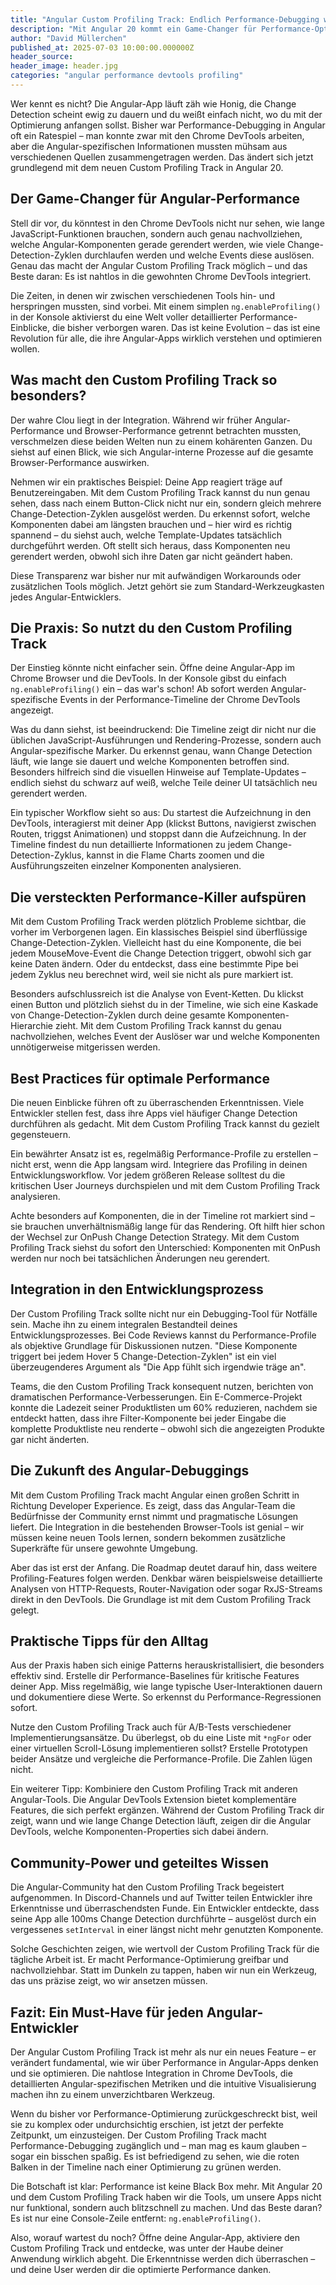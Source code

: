 ```yaml
---
title: "Angular Custom Profiling Track: Endlich Performance-Debugging wie die Profis"
description: "Mit Angular 20 kommt ein Game-Changer für Performance-Optimierung: Der Custom Profiling Track integriert Angular-spezifische Metriken direkt in Chrome DevTools und revolutioniert das Debugging von Angular-Apps."
author: "David Müllerchen"
published_at: 2025-07-03 10:00:00.000000Z
header_source:
header_image: header.jpg
categories: "angular performance devtools profiling"
---
```


Wer kennt es nicht? Die Angular-App läuft zäh wie Honig, die Change Detection scheint ewig zu dauern und du weißt einfach nicht, wo du mit der Optimierung anfangen sollst. Bisher war Performance-Debugging in Angular oft ein Ratespiel – man konnte zwar mit den Chrome DevTools arbeiten, aber die Angular-spezifischen Informationen mussten mühsam aus verschiedenen Quellen zusammengetragen werden. Das ändert sich jetzt grundlegend mit dem neuen Custom Profiling Track in Angular 20.

## Der Game-Changer für Angular-Performance

Stell dir vor, du könntest in den Chrome DevTools nicht nur sehen, wie lange JavaScript-Funktionen brauchen, sondern auch genau nachvollziehen, welche Angular-Komponenten gerade gerendert werden, wie viele Change-Detection-Zyklen durchlaufen werden und welche Events diese auslösen. Genau das macht der Angular Custom Profiling Track möglich – und das Beste daran: Es ist nahtlos in die gewohnten Chrome DevTools integriert.

Die Zeiten, in denen wir zwischen verschiedenen Tools hin- und herspringen mussten, sind vorbei. Mit einem simplen `ng.enableProfiling()` in der Konsole aktivierst du eine Welt voller detaillierter Performance-Einblicke, die bisher verborgen waren. Das ist keine Evolution – das ist eine Revolution für alle, die ihre Angular-Apps wirklich verstehen und optimieren wollen.

## Was macht den Custom Profiling Track so besonders?

Der wahre Clou liegt in der Integration. Während wir früher Angular-Performance und Browser-Performance getrennt betrachten mussten, verschmelzen diese beiden Welten nun zu einem kohärenten Ganzen. Du siehst auf einen Blick, wie sich Angular-interne Prozesse auf die gesamte Browser-Performance auswirken.

Nehmen wir ein praktisches Beispiel: Deine App reagiert träge auf Benutzereingaben. Mit dem Custom Profiling Track kannst du nun genau sehen, dass nach einem Button-Click nicht nur ein, sondern gleich mehrere Change-Detection-Zyklen ausgelöst werden. Du erkennst sofort, welche Komponenten dabei am längsten brauchen und – hier wird es richtig spannend – du siehst auch, welche Template-Updates tatsächlich durchgeführt werden. Oft stellt sich heraus, dass Komponenten neu gerendert werden, obwohl sich ihre Daten gar nicht geändert haben.

Diese Transparenz war bisher nur mit aufwändigen Workarounds oder zusätzlichen Tools möglich. Jetzt gehört sie zum Standard-Werkzeugkasten jedes Angular-Entwicklers.

## Die Praxis: So nutzt du den Custom Profiling Track

Der Einstieg könnte nicht einfacher sein. Öffne deine Angular-App im Chrome Browser und die DevTools. In der Konsole gibst du einfach `ng.enableProfiling()` ein – das war's schon! Ab sofort werden Angular-spezifische Events in der Performance-Timeline der Chrome DevTools angezeigt.

Was du dann siehst, ist beeindruckend: Die Timeline zeigt dir nicht nur die üblichen JavaScript-Ausführungen und Rendering-Prozesse, sondern auch Angular-spezifische Marker. Du erkennst genau, wann Change Detection läuft, wie lange sie dauert und welche Komponenten betroffen sind. Besonders hilfreich sind die visuellen Hinweise auf Template-Updates – endlich siehst du schwarz auf weiß, welche Teile deiner UI tatsächlich neu gerendert werden.

Ein typischer Workflow sieht so aus: Du startest die Aufzeichnung in den DevTools, interagierst mit deiner App (klickst Buttons, navigierst zwischen Routen, triggst Animationen) und stoppst dann die Aufzeichnung. In der Timeline findest du nun detaillierte Informationen zu jedem Change-Detection-Zyklus, kannst in die Flame Charts zoomen und die Ausführungszeiten einzelner Komponenten analysieren.

## Die versteckten Performance-Killer aufspüren

Mit dem Custom Profiling Track werden plötzlich Probleme sichtbar, die vorher im Verborgenen lagen. Ein klassisches Beispiel sind überflüssige Change-Detection-Zyklen. Vielleicht hast du eine Komponente, die bei jedem MouseMove-Event die Change Detection triggert, obwohl sich gar keine Daten ändern. Oder du entdeckst, dass eine bestimmte Pipe bei jedem Zyklus neu berechnet wird, weil sie nicht als pure markiert ist.

Besonders aufschlussreich ist die Analyse von Event-Ketten. Du klickst einen Button und plötzlich siehst du in der Timeline, wie sich eine Kaskade von Change-Detection-Zyklen durch deine gesamte Komponenten-Hierarchie zieht. Mit dem Custom Profiling Track kannst du genau nachvollziehen, welches Event der Auslöser war und welche Komponenten unnötigerweise mitgerissen werden.

## Best Practices für optimale Performance

Die neuen Einblicke führen oft zu überraschenden Erkenntnissen. Viele Entwickler stellen fest, dass ihre Apps viel häufiger Change Detection durchführen als gedacht. Mit dem Custom Profiling Track kannst du gezielt gegensteuern.

Ein bewährter Ansatz ist es, regelmäßig Performance-Profile zu erstellen – nicht erst, wenn die App langsam wird. Integriere das Profiling in deinen Entwicklungsworkflow. Vor jedem größeren Release solltest du die kritischen User Journeys durchspielen und mit dem Custom Profiling Track analysieren.

Achte besonders auf Komponenten, die in der Timeline rot markiert sind – sie brauchen unverhältnismäßig lange für das Rendering. Oft hilft hier schon der Wechsel zur OnPush Change Detection Strategy. Mit dem Custom Profiling Track siehst du sofort den Unterschied: Komponenten mit OnPush werden nur noch bei tatsächlichen Änderungen neu gerendert.

## Integration in den Entwicklungsprozess

Der Custom Profiling Track sollte nicht nur ein Debugging-Tool für Notfälle sein. Mache ihn zu einem integralen Bestandteil deines Entwicklungsprozesses. Bei Code Reviews kannst du Performance-Profile als objektive Grundlage für Diskussionen nutzen. "Diese Komponente triggert bei jedem Hover 5 Change-Detection-Zyklen" ist ein viel überzeugenderes Argument als "Die App fühlt sich irgendwie träge an".

Teams, die den Custom Profiling Track konsequent nutzen, berichten von dramatischen Performance-Verbesserungen. Ein E-Commerce-Projekt konnte die Ladezeit seiner Produktlisten um 60% reduzieren, nachdem sie entdeckt hatten, dass ihre Filter-Komponente bei jeder Eingabe die komplette Produktliste neu renderte – obwohl sich die angezeigten Produkte gar nicht änderten.

## Die Zukunft des Angular-Debuggings

Mit dem Custom Profiling Track macht Angular einen großen Schritt in Richtung Developer Experience. Es zeigt, dass das Angular-Team die Bedürfnisse der Community ernst nimmt und pragmatische Lösungen liefert. Die Integration in die bestehenden Browser-Tools ist genial – wir müssen keine neuen Tools lernen, sondern bekommen zusätzliche Superkräfte für unsere gewohnte Umgebung.

Aber das ist erst der Anfang. Die Roadmap deutet darauf hin, dass weitere Profiling-Features folgen werden. Denkbar wären beispielsweise detaillierte Analysen von HTTP-Requests, Router-Navigation oder sogar RxJS-Streams direkt in den DevTools. Die Grundlage ist mit dem Custom Profiling Track gelegt.

## Praktische Tipps für den Alltag

Aus der Praxis haben sich einige Patterns herauskristallisiert, die besonders effektiv sind. Erstelle dir Performance-Baselines für kritische Features deiner App. Miss regelmäßig, wie lange typische User-Interaktionen dauern und dokumentiere diese Werte. So erkennst du Performance-Regressionen sofort.

Nutze den Custom Profiling Track auch für A/B-Tests verschiedener Implementierungsansätze. Du überlegst, ob du eine Liste mit `*ngFor` oder einer virtuellen Scroll-Lösung implementieren sollst? Erstelle Prototypen beider Ansätze und vergleiche die Performance-Profile. Die Zahlen lügen nicht.

Ein weiterer Tipp: Kombiniere den Custom Profiling Track mit anderen Angular-Tools. Die Angular DevTools Extension bietet komplementäre Features, die sich perfekt ergänzen. Während der Custom Profiling Track dir zeigt, wann und wie lange Change Detection läuft, zeigen dir die Angular DevTools, welche Komponenten-Properties sich dabei ändern.

## Community-Power und geteiltes Wissen

Die Angular-Community hat den Custom Profiling Track begeistert aufgenommen. In Discord-Channels und auf Twitter teilen Entwickler ihre Erkenntnisse und überraschendsten Funde. Ein Entwickler entdeckte, dass seine App alle 100ms Change Detection durchführte – ausgelöst durch ein vergessenes `setInterval` in einer längst nicht mehr genutzten Komponente.

Solche Geschichten zeigen, wie wertvoll der Custom Profiling Track für die tägliche Arbeit ist. Er macht Performance-Optimierung greifbar und nachvollziehbar. Statt im Dunkeln zu tappen, haben wir nun ein Werkzeug, das uns präzise zeigt, wo wir ansetzen müssen.

## Fazit: Ein Must-Have für jeden Angular-Entwickler

Der Angular Custom Profiling Track ist mehr als nur ein neues Feature – er verändert fundamental, wie wir über Performance in Angular-Apps denken und sie optimieren. Die nahtlose Integration in Chrome DevTools, die detaillierten Angular-spezifischen Metriken und die intuitive Visualisierung machen ihn zu einem unverzichtbaren Werkzeug.

Wenn du bisher vor Performance-Optimierung zurückgeschreckt bist, weil sie zu komplex oder undurchsichtig erschien, ist jetzt der perfekte Zeitpunkt, um einzusteigen. Der Custom Profiling Track macht Performance-Debugging zugänglich und – man mag es kaum glauben – sogar ein bisschen spaßig. Es ist befriedigend zu sehen, wie die roten Balken in der Timeline nach einer Optimierung zu grünen werden.

Die Botschaft ist klar: Performance ist keine Black Box mehr. Mit Angular 20 und dem Custom Profiling Track haben wir die Tools, um unsere Apps nicht nur funktional, sondern auch blitzschnell zu machen. Und das Beste daran? Es ist nur eine Console-Zeile entfernt: `ng.enableProfiling()`.

Also, worauf wartest du noch? Öffne deine Angular-App, aktiviere den Custom Profiling Track und entdecke, was unter der Haube deiner Anwendung wirklich abgeht. Die Erkenntnisse werden dich überraschen – und deine User werden dir die optimierte Performance danken.